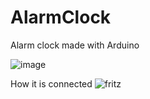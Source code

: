 # AlarmClock
Alarm clock made with Arduino

![image](/image/alarm.png)

How it is connected
![fritz](/image/fritz)
